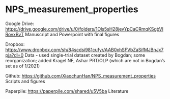 # NPS_measurement_properties

Google Drive: https://drive.google.com/drive/u/0/folders/1Ols5sH28jevYpCaCRmqKSgbVlRovxBvT
Manuscript and Powerpoint with final figures

Dropbox: https://www.dropbox.com/sh/84scdsi981cufyr/AAB0xhSFVbZaSifMJBnJx7pja?dl=0
Data - used single-trial dataset created by Bogdan; some reorganization; added Kragel NF, Ashar PRT/OLP (which are not in Bogdan’s set as of 1/2021)

Github: https://github.com/XiaochunHan/NPS_measurement_properties
Scripts and figures

Paperpile: https://paperpile.com/shared/u5V5ba
Literature
